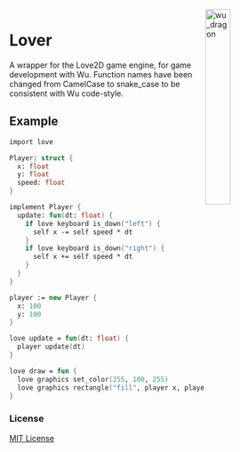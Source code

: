 <img align="right" width="30%" height="30%" src="https://i.ibb.co/3hnWTkt/love-wu.png" alt="wu_dragon">

# Lover
A wrapper for the Love2D game engine, for game development with Wu. Function names have been changed from CamelCase to snake_case to be consistent with Wu code-style.

## Example

```fsharp
import love

Player: struct {
  x: float
  y: float
  speed: float
}

implement Player {
  update: fun(dt: float) {
    if love keyboard is_down("left") {
      self x -= self speed * dt
    }
    if love keyboard is_down("right") {
      self x += self speed * dt
    }
  }
}

player := new Player {
  x: 100
  y: 100
}

love update = fun(dt: float) {
  player update(dt)
}

love draw = fun {
  love graphics set_color(255, 100, 255)
  love graphics rectangle("fill", player x, player y, 20, 20)
}
```


### License

[MIT License](https://github.com/nilq/love/blob/master/LICENSE)

